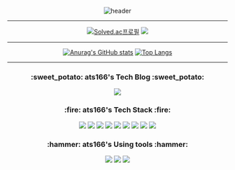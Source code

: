 <div align=center>
  
![header](https://capsule-render.vercel.app/api?type=rounded&color=auto&height=100&section=header&text=Welcome%20ats166's%20Github&fontSize=20)

<hr>

[![Solved.ac프로필](http://mazassumnida.wtf/api/v2/generate_badge?boj=ats16)](https://solved.ac/ats16)
<img src="http://mazandi.herokuapp.com/api?handle=ats16&theme=warm"/>
  
  <hr>
  
[![Anurag's GitHub stats](https://github-readme-stats.vercel.app/api?username=ats166)](https://github.com/ats166/github-readme-stats)
[![Top Langs](https://github-readme-stats.vercel.app/api/top-langs/?username=ats166)](https://github.com/ats166/github-readme-stats)
<hr>
  <h3> :sweet_potato: ats166's Tech Blog :sweet_potato: </h3>
  
<a href="https://bt-to-tp.tistory.com/"><img src="https://img.shields.io/badge/Tistory-black?style=flat-square&logo=Tistory&logoColor=white"/></a>
  
  <h3> :fire: ats166's Tech Stack :fire: </h3>

<img src="https://img.shields.io/badge/Python-3776AB?style=flat-square&logo=Python&logoColor=white"/>
  
<img src="https://img.shields.io/badge/Java-007396?style=flat-square&logo=Java&logoColor=white"/>
  
<img src="https://img.shields.io/badge/HTML-E34F26?style=flat-square&logo=html5&logoColor=white"/>
  
<img src="https://img.shields.io/badge/CSS-1572B6?style=flat-square&logo=CSS3&logoColor=white"/>
  
<img src="https://img.shields.io/badge/Django-092E20?style=flat-square&logo=Django&logoColor=white"/>
  
<img src="https://img.shields.io/badge/SQLite-003B57?style=flat-square&logo=SQLite&logoColor=white"/>
  
<img src="https://img.shields.io/badge/JavaScript-F7DF1E?style=flat-square&logo=JavaScript&logoColor=white"/>
  
<img src="https://img.shields.io/badge/Node.js-339933?style=flat-square&logo=Node.js&logoColor=white"/>
  
<img src="https://img.shields.io/badge/Vue.js-4FC08D?style=flat-square&logo=Vue.js&logoColor=white"/>

 
  
  
  <h3> :hammer: ats166's Using tools :hammer: </h3>
  
<img src="https://img.shields.io/badge/PyCharm-000000?style=flat-square&logo=PyCharm&logoColor=white"/>
  
<img src="https://img.shields.io/badge/Visual Studio Code-007ACC?style=flat-square&logo=Visual Studio Code&logoColor=white"/>
  
<img src="https://img.shields.io/badge/IntelliJ IDEA-000000?style=flat-square&logo=IntelliJ IDEA&logoColor=white"/>
</div>
